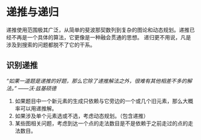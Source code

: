 # 递推与递归
递推使用范围极其广泛，从简单的斐波那契数列到复杂的图论和动态规划。递推已经不再是一个具体的算法，它更像是一种融会贯通的思想。
递归更不用说，凡是涉及到搜索的问题都脱不了它的干系。
## 识别递推
*“如果一道题是递推的好题，那么它除了递推解法之外，很难有其他相差不多的解法。” ——沃·兹基硕德*
1. 如果题目中一个新元素的生成只依赖与它旁边的一个或几个旧元素，那么大概率可以用递推解。
2. 如果涉及单个元素选或不选，考虑动态规划。（包含递推）
3. 某些图相关问题，考虑到达一个点的走法数目是不是依赖于之前走过的点的走法数目。